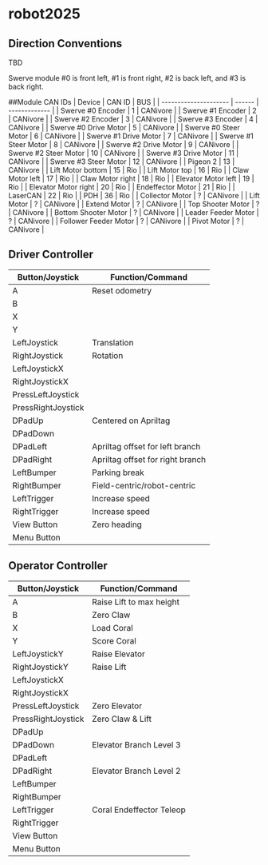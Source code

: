 # robot2025

## Direction Conventions
TBD

Swerve module #0 is front left, #1 is front right, #2 is back left, and #3 is back right.

##Module CAN IDs
| Device                | CAN ID |      BUS      |
| --------------------- | ------ | ------------- |
| Swerve #0 Encoder     |   1    |   CANivore    |
| Swerve #1 Encoder     |   2    |   CANivore    |
| Swerve #2 Encoder     |   3    |   CANivore    |
| Swerve #3 Encoder     |   4    |   CANivore    |
| Swerve #0 Drive Motor |   5    |   CANivore    |
| Swerve #0 Steer Motor |   6    |   CANivore    |
| Swerve #1 Drive Motor |   7    |   CANivore    |
| Swerve #1 Steer Motor |   8    |   CANivore    |
| Swerve #2 Drive Motor |   9    |   CANivore    |
| Swerve #2 Steer Motor |  10    |   CANivore    |
| Swerve #3 Drive Motor |  11    |   CANivore    |
| Swerve #3 Steer Motor |  12    |   CANivore    |
| Pigeon 2              |  13    |   CANivore    |
| Lift Motor bottom     |  15    |   Rio         |
| Lift Motor top        |  16    |   Rio         |
| Claw Motor left       |  17    |   Rio         |
| Claw Motor right      |  18    |   Rio         |
| Elevator Motor left   |  19    |   Rio         |
| Elevator Motor right  |  20    |   Rio         |
| Endeffector Motor     |  21    |   Rio         |
| LaserCAN              |  22    |   Rio         |
| PDH                   |  36    |   Rio         |
| Collector Motor       |   ?    | CANivore |
| Lift Motor            |   ?    | CANivore |
| Extend Motor          |   ?    | CANivore |
| Top Shooter Motor     |   ?    | CANivore |
| Bottom Shooter Motor  |   ?    | CANivore |
| Leader Feeder Motor   |   ?    | CANivore |
| Follower Feeder Motor |   ?    | CANivore |
| Pivot Motor           |   ?    | CANivore |

## Driver Controller

|  Button/Joystick | Function/Command               |
|------------------|--------------------------------|
|A                 |Reset odometry                  |
|B                 |                                |
|X                 |                                |
|Y                 |                                |
|LeftJoystick      |Translation                     |
|RightJoystick     |Rotation                        |
|LeftJoystickX     |                                |
|RightJoystickX    |                                |
|PressLeftJoystick |                                |
|PressRightJoystick|                                |
|DPadUp            |Centered on Apriltag            |
|DPadDown          |                                |
|DPadLeft          |Apriltag offset for left branch |
|DPadRight         |Apriltag offset for right branch|
|LeftBumper        |Parking break                   |
|RightBumper       |Field-centric/robot-centric     |
|LeftTrigger       |Increase speed                  |
|RightTrigger      |Increase speed                  |
|View Button       |Zero heading                    |
|Menu Button       |                                |


## Operator Controller

|  Button/Joystick | Function/Command         |
|------------------|--------------------------|
|A                 |Raise Lift to max height  |
|B                 |Zero Claw                 |
|X                 |Load Coral                |
|Y                 |Score Coral               |
|LeftJoystickY     |Raise Elevator            |
|RightJoystickY    |Raise Lift                |
|LeftJoystickX     |                          |
|RightJoystickX    |                          |
|PressLeftJoystick |Zero Elevator             |
|PressRightJoystick|Zero Claw & Lift          |
|DPadUp            |                          |
|DPadDown          |Elevator Branch Level 3   |
|DPadLeft          |                          |
|DPadRight         |Elevator Branch Level 2   |
|LeftBumper        |                          |
|RightBumper       |                          |
|LeftTrigger       |Coral Endeffector Teleop  |
|RightTrigger      |                          |
|View Button       |                          |
|Menu Button       |                          |
